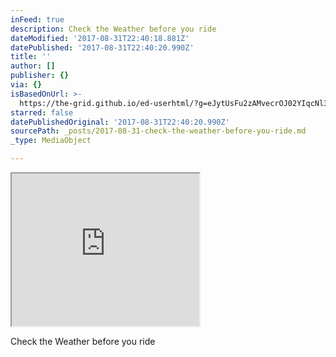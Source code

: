 ```yaml
---
inFeed: true
description: Check the Weather before you ride
dateModified: '2017-08-31T22:40:18.881Z'
datePublished: '2017-08-31T22:40:20.990Z'
title: ''
author: []
publisher: {}
via: {}
isBasedOnUrl: >-
  https://the-grid.github.io/ed-userhtml/?g=eJytUsFu2zAMvecrOJ02YIqcNl3QwTawAbsP2GFnTmYstY5kiFQ83_ob_b19yZQ6QYGuwy478umR7_FRNYJLtG-UExn5ozHTNK3R2jwRiqO0tvFgKJjMJtCk55judZjNpqqqnTlz9D4msshirre3u6udAjsgc6Nw0pPvehI9UI-Dalf1G61Xn2coCsTsQw8YOhMT5KdCnGewsSPg4MeR5D3MMQP2iQgkwqdi7Psi-uvhkUEoHfg0ojSFzouPgeGtD_Al9INn9w4m560DiwF-EOxjLlQU-Mey-yKnL8stG7B51nrp4mvyR7QzfBMUOlCQ_2BhXGauV1qX1Ay2deeP4LtTqNJtbqrt1ea22m2229fivv7gYk4KoENBPUSLp2juaW6UWrAcvDTKnqsBQ5-xp0ZR0JkvHCY_NkpSpgvyFwNPj1QOcJE6d7W1Kbbbmm3yo4DMY5EQ-inmDo-4oAo42ef_F3H8I48Bc7BufcengUtX-xuh_fJ4
starred: false
datePublishedOriginal: '2017-08-31T22:40:20.990Z'
sourcePath: _posts/2017-08-31-check-the-weather-before-you-ride.md
_type: MediaObject

---
```

<iframe src="https://the-grid.github.io/ed-userhtml/?g=eJytUsFu2zAMvecrOJ02YIqcNl3QwTawAbsP2GFnTmYstY5kiFQ83_ob_b19yZQ6QYGuwy478umR7_FRNYJLtG-UExn5ozHTNK3R2jwRiqO0tvFgKJjMJtCk55judZjNpqqqnTlz9D4msshirre3u6udAjsgc6Nw0pPvehI9UI-Dalf1G61Xn2coCsTsQw8YOhMT5KdCnGewsSPg4MeR5D3MMQP2iQgkwqdi7Psi-uvhkUEoHfg0ojSFzouPgeGtD_Al9INn9w4m560DiwF-EOxjLlQU-Mey-yKnL8stG7B51nrp4mvyR7QzfBMUOlCQ_2BhXGauV1qX1Ay2deeP4LtTqNJtbqrt1ea22m2229fivv7gYk4KoENBPUSLp2juaW6UWrAcvDTKnqsBQ5-xp0ZR0JkvHCY_NkpSpgvyFwNPj1QOcJE6d7W1Kbbbmm3yo4DMY5EQ-inmDo-4oAo42ef_F3H8I48Bc7BufcengUtX-xuh_fJ4" height="244" style=""></iframe>

Check the Weather before you ride